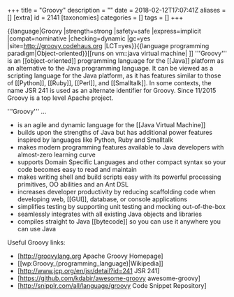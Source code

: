 +++
title = "Groovy"
description = ""
date = 2018-02-12T17:07:41Z
aliases = []
[extra]
id = 2141
[taxonomies]
categories = []
tags = []
+++

{{language|Groovy
|strength=strong
|safety=safe
|express=implicit
|compat=nominative
|checking=dynamic
|gc=yes
|site=http://groovy.codehaus.org
|LCT=yes}}{{language programming paradigm|Object-oriented}}[[runs on vm::java virtual machine| ]]
'''Groovy''' is an [[object-oriented]] programming language for the [[Java]] platform as an alternative to the Java programming language. It can be viewed as a scripting language for the Java platform, as it has features similar to those of [[Python]], [[Ruby]], [[Perl]], and [[Smalltalk]]. In some contexts, the name JSR 241 is used as an alternate identifier for Groovy. Since 11/2015 Groovy is a top level Apache project.

'''Groovy''' ...
* is an agile and dynamic language for the [[Java Virtual Machine]]
* builds upon the strengths of Java but has additional power features inspired by languages like Python, Ruby and Smalltalk
* makes modern programming features available to Java developers with almost-zero learning curve
* supports Domain Specific Languages and other compact syntax so your code becomes easy to read and maintain
* makes writing shell and build scripts easy with its powerful processing primitives, OO abilities and an Ant DSL
* increases developer productivity by reducing scaffolding code when developing web, [[GUI]], database, or console applications
* simplifies testing by supporting unit testing and mocking out-of-the-box
* seamlessly integrates with all existing Java objects and libraries
* compiles straight to Java [[bytecode]] so you can use it anywhere you can use Java


Useful Groovy links:
* [http://groovylang.org Apache Groovy Homepage]
* [[wp:Groovy_(programming_language)|Wikipedia]]
* [http://www.jcp.org/en/jsr/detail?id=241 JSR 241]
* [https://github.com/kdabir/awesome-groovy awesome-groovy]
* [http://snipplr.com/all/language/groovy Code Snippet Repository]

